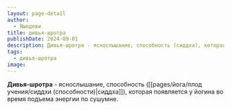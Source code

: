 ```yaml
---
layout: page-detail
author:
  - Яшодеви
title: дивья-шротра
publishDate: 2024-09-01
description: Дивья-шротра - яснослышание, способность (сиддха), которая появляется у йогина во время подъема энергии по сушумне.
tags:
  - дивья-шротра
image:
---
```

**Дивья-шротра** - яснослышание, способность ([[pages/йога/плод учения/сиддхи (способности)|сиддха]]), которая появляется у йогина во время подъема энергии по сушумне.

